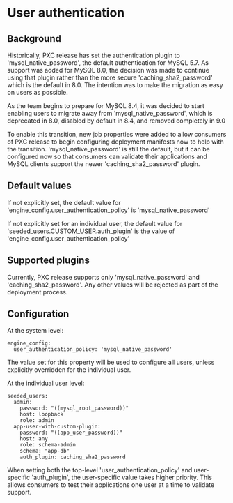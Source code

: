 # User authentication

## Background
Historically, PXC release has set the authentication plugin to 'mysql_native_password', the default authentication for MySQL 5.7.
As support was added for MySQL 8.0, the decision was made to continue using that plugin rather than the more secure 'caching_sha2_password' which is the default in 8.0.
The intention was to make the migration as easy on users as possible.

As the team begins to prepare for MySQL 8.4, it was decided to start enabling users to migrate away from 'mysql_native_password', which is deprecated in 8.0, disabled by default in 8.4, and removed completely in 9.0

To enable this transition, new job properties were added to allow consumers of PXC release to begin configuring deployment manifests now to help with the transition. 'mysql_native_password' is still the default, but it can be configured now so that consumers can validate their applications and MySQL clients support the newer 'caching_sha2_password' plugin.

## Default values
If not explicitly set, the default value for 'engine_config.user_authentication_policy' is 'mysql_native_password'

If not explicitly set for an individual user, the default value for 'seeded_users.CUSTOM_USER.auth_plugin' is the value of 'engine_config.user_authentication_policy'

## Supported plugins
Currently, PXC release supports only 'mysql_native_password' and 'caching_sha2_password'. Any other values will be rejected as part of the deployment process.

## Configuration
At the system level:
```
engine_config:
  user_authentication_policy: 'mysql_native_password'
```
The value set for this property will be used to configure all users, unless explicitly overridden for the individual user.

At the individual user level:
```
seeded_users:
  admin:
    password: "((mysql_root_password))"
    host: loopback
    role: admin
  app-user-with-custom-plugin:
    password: "((app_user_password))"
    host: any
    role: schema-admin
    schema: "app-db"
    auth_plugin: caching_sha2_password
```
When setting both the top-level 'user_authentication_policy' and user-specific 'auth_plugin', the user-specific value takes higher priority.
This allows consumers to test their applications one user at a time to validate support.